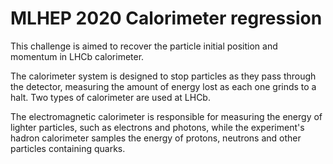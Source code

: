 # MLHEP 2020 Calorimeter regression

This challenge is aimed to recover the particle initial position and momentum in LHCb calorimeter. 


The calorimeter system is designed to stop particles as they pass through the detector, measuring the amount of energy lost as each one grinds to a halt. Two types of calorimeter are used at LHCb.


The electromagnetic calorimeter is responsible for measuring the energy of lighter particles, such as electrons and photons, while the experiment's hadron calorimeter samples the energy of protons, neutrons and other particles containing quarks. 
